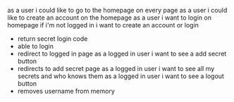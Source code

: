 as a user i could like to go to the homepage on every page
as a user i could like to create an account on the homepage
as a user i want to login on homepage
if i'm not logged in i want to create an account or login
- return secret login code
- able to login
- redirect to logged in page
as a logged in user i want to see a add secret button
- redirects to add secret page
as a logged in user i want to see all my secrets and who knows them
as a logged in user i want to see a logout button
- removes username from memory
